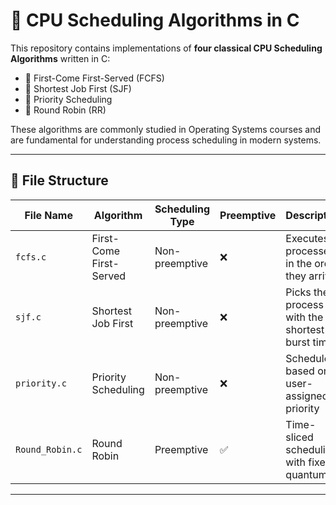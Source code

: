 # 🧠 CPU Scheduling Algorithms in C

This repository contains implementations of **four classical CPU Scheduling Algorithms** written in C:

- 🔹 First-Come First-Served (FCFS)
- 🔹 Shortest Job First (SJF)
- 🔹 Priority Scheduling
- 🔹 Round Robin (RR)

These algorithms are commonly studied in Operating Systems courses and are fundamental for understanding process scheduling in modern systems.

---

## 📁 File Structure

| File Name      | Algorithm               | Scheduling Type   | Preemptive | Description                                    |
|----------------|-------------------------|-------------------|------------|------------------------------------------------|
| `fcfs.c`       | First-Come First-Served | Non-preemptive    | ❌         | Executes processes in the order they arrive    |
| `sjf.c`        | Shortest Job First      | Non-preemptive    | ❌         | Picks the process with the shortest burst time |
| `priority.c`   | Priority Scheduling     | Non-preemptive    | ❌         | Schedules based on user-assigned priority      |
| `Round_Robin.c`| Round Robin             | Preemptive        | ✅         | Time-sliced scheduling with fixed quantum      |

---


